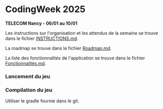 # CodingWeek 2025
**TELECOM Nancy - 06/01 au 10/01**

Les instructions sur l'organisation et les attendus de la semaine se trouve dans le fichier [INSTRUCTIONS.md](./INSTRUCTIONS.md).

La roadmap se trouve dans le fichier [Roadmap.md](./docs/Roadmap.md).

La liste des fonctionnalités de l'application se trouve dans le fichier [Fonctionnalités.md](./docs/Fonctionnalités.md).

### Lancement du jeu

### Compilation du jeu
Utiliser le gradle fournie dans le git.
